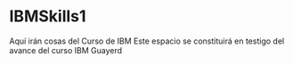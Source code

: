 # IBMSkills1
Aquí irán cosas del Curso de IBM
Este espacio se constituirá en testigo del avance del curso IBM Guayerd 
